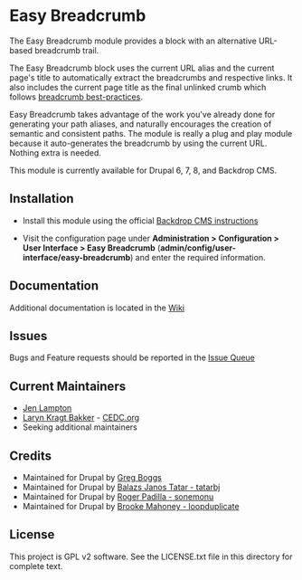 Easy Breadcrumb
===============

The Easy Breadcrumb module provides a block with an alternative URL-based
breadcrumb trail.

The Easy Breadcrumb block uses the current URL alias and the current page's
title to automatically extract the breadcrumbs and respective links. It also
includes the current page title as the final unlinked crumb which follows
[breadcrumb best-practices](https://www.nngroup.com/articles/breadcrumb-navigation-useful).

Easy Breadcrumb takes advantage of the work you've already done for generating
your path aliases, and naturally encourages the creation of semantic and
consistent paths. The module is really a plug and play module because it
auto-generates the breadcrumb by using the current URL. Nothing extra is needed.

This module is currently available for Drupal 6, 7, 8, and Backdrop CMS.


Installation
------------

- Install this module using the official [Backdrop CMS instructions](https://backdropcms.org/guide/modules)

- Visit the configuration page under **Administration > Configuration >
  User Interface > Easy Breadcrumb** (**admin/config/user-interface/easy-breadcrumb**)
  and enter the required information.

Documentation
-------------

Additional documentation is located in the [Wiki](https://github.com/backdrop-contrib/easy_breadcrumb/wiki/Documentation)

Issues
------

Bugs and Feature requests should be reported in the [Issue Queue](https://github.com/backdrop-contrib/easy_breadcrumb/issues)

Current Maintainers
-------------------

- [Jen Lampton](https://github.com/jenlampton)
- [Laryn Kragt Bakker](https://github.com/laryn) - [CEDC.org](https://cedc.org)
- Seeking additional maintainers

Credits
-------

- Maintained for Drupal by [Greg Boggs](https://drupal.org/u/greg-boggs)
- Maintained for Drupal by [Balazs Janos Tatar - tatarbj](https://drupal.org/u/tatarbj)
- Maintained for Drupal by [Roger Padilla - sonemonu](https://drupal.org/u/sonemonu)
- Maintained for Drupal by [Brooke Mahoney - loopduplicate](https://drupal.org/u/loopduplicate)

License
-------

This project is GPL v2 software. See the LICENSE.txt file in this directory for
complete text.

